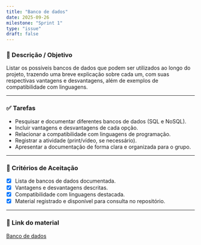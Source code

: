 ```yaml
---
title: "Banco de dados"
date: 2025-09-26
milestone: "Sprint 1"
type: "issue"
draft: false
---
```


### 📝 Descrição / Objetivo  
Listar os possíveis bancos de dados que podem ser utilizados ao longo do projeto, trazendo uma breve explicação sobre cada um, com suas respectivas vantagens e desvantagens, além de exemplos de compatibilidade com linguagens.

---

### ✅ Tarefas  
- Pesquisar e documentar diferentes bancos de dados (SQL e NoSQL).
- Incluir vantagens e desvantagens de cada opção.
- Relacionar a compatibilidade com linguagens de programação.
- Registrar a atividade (print/vídeo, se necessário).
- Apresentar a documentação de forma clara e organizada para o grupo.

---

### 📌 Critérios de Aceitação  

- [x] Lista de bancos de dados documentada.
- [x] Vantagens e desvantagens descritas.
- [x] Compatibilidade com linguagens destacada.
- [x] Material registrado e disponível para consulta no repositório.

---

### 🔗 Link do material
[Banco de dados](https://github.com/unb-mds/2025-2-Squad-10/blob/main/doc/backend/bancos_de_dados.md)

